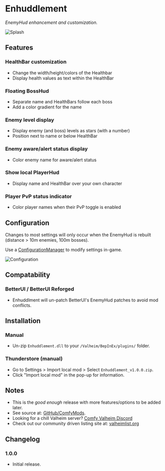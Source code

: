 # Enhuddlement

*EnemyHud enhancement and customization.*

![Splash](https://i.imgur.com/BpyBnON.png)

## Features

### HealthBar customization

  * Change the width/height/colors of the Healthbar
  * Display health values as text within the HealthBar

### Floating BossHud

  * Separate name and HealthBars follow each boss
  * Add a color gradient for the name

### Enemy level display

  * Display enemy (and boss) levels as stars (with a number)
  * Position next to name or below HealthBar

### Enemy aware/alert status display

  * Color enemy name for aware/alert status

### Show local PlayerHud

  * Display name and HealthBar over your own character

### Player PvP status indicator

  * Color player names when their PvP toggle is enabled

## Configuration

Changes to most settings will only occur when the EnemyHud is rebuilt (distance > 10m enemies, 100m bosses).

Use a [ConfigurationManager](https://valheim.thunderstore.io/package/Azumatt/Official_BepInEx_ConfigurationManager/) to
modify settings in-game.

![Configuration](https://imgur.com/sBDKAKf.png)

## Compatability

### BetterUI / BetterUI Reforged

  * Enhuddlment will un-patch BetterUI's EnemyHud patches to avoid mod conflicts.

## Installation

### Manual

  * Un-zip `Enhuddlement.dll` to your `/Valheim/BepInEx/plugins/` folder.

### Thunderstore (manual)

  * Go to Settings > Import local mod > Select `Enhuddlement_v1.0.0.zip`.
  * Click "Import local mod" in the pop-up for information.

## Notes

  * This is the *good enough* release with more features/options to be added later.
  * See source at: [GitHub/ComfyMods](https://github.com/redseiko/ComfyMods/tree/main/Enhuddlement).
  * Looking for a chill Valheim server? [Comfy Valheim Discord](https://discord.gg/ameHJz5PFk)
  * Check out our community driven listing site at: [valheimlist.org](https://valheimlist.org/)

## Changelog

### 1.0.0

  * Initial release.